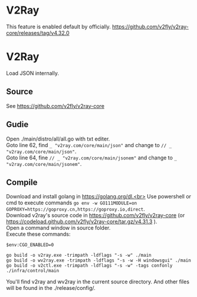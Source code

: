 # V2Ray
This feature is enabled default by officially. https://github.com/v2fly/v2ray-core/releases/tag/v4.32.0

# V2Ray
Load JSON internally.

## Source
See https://github.com/v2fly/v2ray-core

## Gudie
Open ./main/distro/all/all.go with txt editer.<br>
Goto line 62, find `_ "v2ray.com/core/main/json"` and change to  `// _ "v2ray.com/core/main/json"`.<br>
Goto line 64, fine `// _ "v2ray.com/core/main/jsonem"` and change to `_ "v2ray.com/core/main/jsonem"`.

## Compile
Download and install golang in https://golang.org/dl.<br>
Use powershell or cmd to execute commands `go env -w GO111MODULE=on GOPROXY=https://goproxy.cn,https://goproxy.io,direct`.<br>
Download v2ray's source code in https://github.com/v2fly/v2ray-core (or https://codeload.github.com/v2fly/v2ray-core/tar.gz/v4.31.3 ).<br>
Open a command window in source folder.<br>
Execute these commands:<br>
```
$env:CGO_ENABLED=0

go build -o v2ray.exe -trimpath -ldflags "-s -w" ./main
go build -o wv2ray.exe -trimpath -ldflags "-s -w -H windowsgui" ./main
go build -o v2ctl.exe -trimpath -ldflags "-s -w" -tags confonly ./infra/control/main
```
You'll find v2ray and wv2ray in the current source directory. And other files will be found in the ./release/config/.
